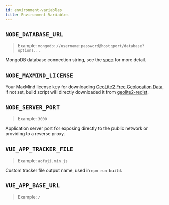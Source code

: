 ```yaml
---
id: environment-variables
title: Environment Variables
---
```


## `NODE_DATABASE_URL`

> Example: `mongodb://username:password@host:port/database?options...`

MongoDB database connection string, see the [spec](http://docs.mongodb.org/manual/reference/connection-string/) for more detail.

## `NODE_MAXMIND_LICENSE`

Your MaxMind license key for downloading [GeoLite2 Free Geolocation Data](https://dev.maxmind.com/geoip/geoip2/geolite2/), if not set, build script will directly downloaded it from [geolite2-redist](https://www.npmjs.com/package/geolite2-redist).

## `NODE_SERVER_PORT`

> Example: `3000`

Application server port for exposing directly to the public network or providing to a reverse proxy.

## `VUE_APP_TRACKER_FILE`

> Example: `aofuji.min.js`

Custom tracker file output name, used in `npm run build`.

## `VUE_APP_BASE_URL`

> Example: `/`
